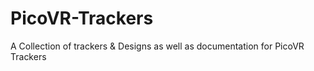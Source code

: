 # PicoVR-Trackers
A Collection of trackers &amp; Designs as well as documentation for PicoVR Trackers
